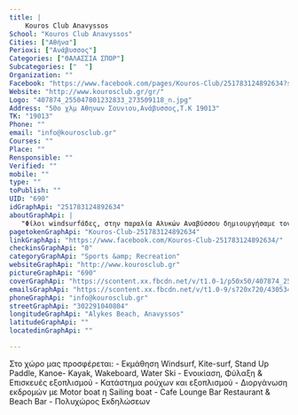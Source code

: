 ```yaml
---
title: |
    Kouros Club Anavyssos
School: "Kouros Club Anavyssos"
Cities: ["Αθήνα"]
Perioxi: ["Ανάβυσσος"]
Categories: ["ΘΑΛΑΣΣΙΑ ΣΠΟΡ"]
Subcategories: ["  "]
Organization: ""
Facebook: "https://www.facebook.com/pages/Kouros-Club/251783124892634?sk=timeline"
Website: "http://www.kourosclub.gr/gr/"
Logo: "407874_255047801232833_273509118_n.jpg"
Address: "50ο χλμ Αθηνων Σουνιου,Ανάβυσσος,Τ.Κ 19013"
TK: "19013"
Phone: ""
email: "info@kourosclub.gr"
Courses: ""
Place: ""
Rensponsible: ""
Verified: ""
mobile: ""
type: ""
toPublish: ""
UID: "690"
idGraphApi: "251783124892634"
aboutGraphApi: | 
   "Φίλοι windsurfάδες, στην παραλία Αλυκών Αναβύσσου δημιουργήσαμε τον ιδανικότερο χώρο για εμάς τους σερφάδες"
pagetokenGraphApi: "Kouros-Club-251783124892634"
linkGraphApi: "https://www.facebook.com/Kouros-Club-251783124892634/"
checkinsGraphApi: "0"
categoryGraphApi: "Sports &amp; Recreation"
websiteGraphApi: "http://www.kourosclub.gr"
pictureGraphApi: "690"
coverGraphApi: "https://scontent.xx.fbcdn.net/v/t1.0-1/p50x50/407874_255047801232833_273509118_n.jpg?oh=9fbce857697ed7e1b6ada2b054f42ce8&amp;oe=5B4204C6"
emailsGraphApi: "https://scontent.xx.fbcdn.net/v/t1.0-9/s720x720/430534_281399288597684_2080357335_n.jpg?oh=8aa3f979638d23802030c70249a20455&amp;oe=5B030D95"
phoneGraphApi: "info@kourosclub.gr"
streetGraphApi: "302291040804"
longitudeGraphApi: "Alykes Beach, Anavyssos"
latitudeGraphApi: ""
locatedinGraphApi: ""

---
```


Στο χώρο μας προσφέρεται: - Εκμάθηση Windsurf, Kite-surf, Stand Up Paddle, Kanoe- Kayak, Wakeboard, Water Ski - Ενοικίαση, Φύλαξη &amp; Επισκευές εξοπλισμού - Κατάστημα ρούχων και εξοπλισμού - Διοργάνωση εκδρομών με Μotor boat η Sailing boat - Cafe Lounge Βar Restaurant &amp; Beach Bar - Πολυχώρος Εκδηλώσεων

